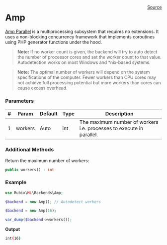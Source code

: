 <span style="float:right;"><a href="https://github.com/RubixML/RubixML/blob/master/src/Backends/Amp.php">Source</a></span>

# Amp
[Amp Parallel](https://amphp.org/parallel/) is a multiprocessing subsystem that requires no extensions. It uses a non-blocking concurrency framework that implements coroutines using PHP generator functions under the hood.

> **Note:** If no worker count is given, the backend will try to auto detect the number of processor cores and set the worker count to that value. Autodetection works on most Windows and *nix-based systems.

> **Note:** The optimal number of workers will depend on the system specifications of the computer. Fewer workers than CPU cores may not achieve full processing potential but more workers than cores can cause excess overhead.

### Parameters
| # | Param | Default | Type | Description |
|---|---|---|---|---|
| 1 | workers | Auto | int | The maximum number of workers i.e. processes to execute in parallel. |

### Additional Methods
Return the maximum number of workers:
```php
public workers() : int
```

### Example
```php
use Rubix\ML\Backends\Amp;

$backend = new Amp(); // Autodetect workers

$backend = new Amp(16);

var_dump($backend->workers());
```

**Output**

```sh
int(16)
```
